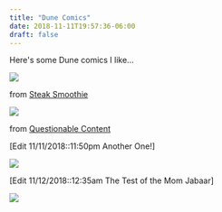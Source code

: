 ```yaml
---
title: "Dune Comics"
date: 2018-11-11T19:57:36-06:00
draft: false
---
```


Here's some Dune comics I like...

[![](/uploads/donkey_summons_sand_worm.jpg)](http://www.steaksmoothie.com/?comic=dunkey)

from [Steak Smoothie](https://steaksmoothie.com)

[![](/uploads/dune-meme.jpg)](https://questionablecontent.net/view.php?comic=59)

from [Questionable Content](https://questionablecontent.net)

[Edit 11/11/2018::11:50pm Another One!]

[![](/uploads/dune-comic-2.png)](https://questionablecontent.net/view.php?comic=351)

[Edit 11/12/2018::12:35am The Test of the Mom Jabaar]

[![](/uploads/the-test-of-the-mom-jabaar.png)](https://questionablecontent.net/view.php?comic=461)
